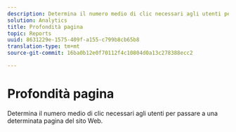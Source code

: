```yaml
---
description: Determina il numero medio di clic necessari agli utenti per passare a una determinata pagina del sito Web.
solution: Analytics
title: Profondità pagina
topic: Reports
uuid: 8631229e-1575-409f-a155-c799b8cb65b8
translation-type: tm+mt
source-git-commit: 16ba0b12e0f70112f4c10804d0a13c278388ecc2

---
```



# Profondità pagina

Determina il numero medio di clic necessari agli utenti per passare a una determinata pagina del sito Web.

